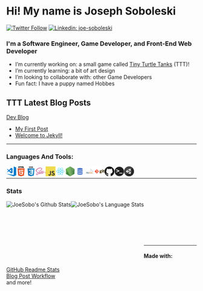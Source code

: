 # Hi! My name is Joseph Soboleski 

[![Twitter Follow](https://img.shields.io/twitter/follow/joesobo?label=Follow)][twitter]
[![Linkedin: joe-soboleski](https://img.shields.io/badge/-Joe%20Soboleski-blue?style=flat-square&logo=Linkedin&logoColor=white&link=https://www.linkedin.com/in/joe-soboleski-34a502135/)](https://www.linkedin.com/in/joe-soboleski-34a502135/)

### I'm a Software Engineer, Game Developer, and Front-End Web Developer
- I’m currently working on: a small game called [Tiny Turtle Tanks][TinyTurtleTanks] (TTT)!
- I’m currently learning: a bit of art design
- I’m looking to collaborate with: other Game Developers
- Fun fact: I have a puppy named Hobbes

## TTT Latest Blog Posts
[Dev Blog][website]
<br />

<!-- BLOG-POST-LIST:START -->
- [My First Post](https://joesobo.github.io/TinyTurtleTanks/jekyll/update/2020/07/30/first-post.html)
- [Welcome to Jekyll!](https://joesobo.github.io/TinyTurtleTanks/jekyll/update/2020/07/30/welcome-to-jekyll.html)
<!-- BLOG-POST-LIST:END -->

---

### Languages And Tools:

<img align="left" alt="Visual Studio Code" width="26px" src="https://raw.githubusercontent.com/github/explore/80688e429a7d4ef2fca1e82350fe8e3517d3494d/topics/visual-studio-code/visual-studio-code.png" />
<img align="left" alt="HTML5" width="26px" src="https://raw.githubusercontent.com/github/explore/80688e429a7d4ef2fca1e82350fe8e3517d3494d/topics/html/html.png" />
<img align="left" alt="CSS3" width="26px" src="https://raw.githubusercontent.com/github/explore/80688e429a7d4ef2fca1e82350fe8e3517d3494d/topics/css/css.png" />
<img align="left" alt="Sass" width="26px" src="https://raw.githubusercontent.com/github/explore/80688e429a7d4ef2fca1e82350fe8e3517d3494d/topics/sass/sass.png" />
<img align="left" alt="JavaScript" width="26px" src="https://raw.githubusercontent.com/github/explore/80688e429a7d4ef2fca1e82350fe8e3517d3494d/topics/javascript/javascript.png" />
<img align="left" alt="React" width="26px" src="https://raw.githubusercontent.com/github/explore/80688e429a7d4ef2fca1e82350fe8e3517d3494d/topics/react/react.png" />
<img align="left" alt="Node.js" width="26px" src="https://raw.githubusercontent.com/github/explore/80688e429a7d4ef2fca1e82350fe8e3517d3494d/topics/nodejs/nodejs.png" />
<img align="left" alt="SQL" width="26px" src="https://raw.githubusercontent.com/github/explore/80688e429a7d4ef2fca1e82350fe8e3517d3494d/topics/sql/sql.png" />
<img align="left" alt="MySQL" width="26px" src="https://raw.githubusercontent.com/github/explore/80688e429a7d4ef2fca1e82350fe8e3517d3494d/topics/mysql/mysql.png" />
<img align="left" alt="Git" width="26px" src="https://raw.githubusercontent.com/github/explore/80688e429a7d4ef2fca1e82350fe8e3517d3494d/topics/git/git.png" />
<img align="left" alt="GitHub" width="26px" src="https://raw.githubusercontent.com/github/explore/78df643247d429f6cc873026c0622819ad797942/topics/github/github.png" />
<img align="left" alt="Terminal" width="26px" src="https://raw.githubusercontent.com/github/explore/80688e429a7d4ef2fca1e82350fe8e3517d3494d/topics/terminal/terminal.png" />
<img align="left" alt="Unity" width="26px" src="https://github.com/joesobo/joesobo/blob/master/images/Unity2.webp" />

<br />

---

### Stats
<img align="left" alt="JoeSobo's Github Stats" src="https://github-readme-stats.vercel.app/api?username=joesobo&show_icons=true&theme=dark&hide_border=true&hide=prs,issues" />

<img align="left" height="150px" alt="JoeSobo's Language Stats" src="https://github-readme-stats.vercel.app/api/top-langs/?username=joesobo&layout=compact&theme=dark&hide_border=true" />

<br />
<br />
<br />
<br />
<br />
<br />

---

#### Made with:

[GitHub Readme Stats][ReadMEStats]
<br />
[Blog Post Workflow][BlogPostWorkflow]
<br />
and more!

[TinyTurtleTanks]: https://github.com/joesobo/TinyTurtleTanks
[website]: https://joesobo.github.io/TinyTurtleTanks/
[twitter]: https://twitter.com/JosephSobo
[linkedin]: https://www.linkedin.com/in/joe-soboleski-34a502135/
[ReadMEStats]: https://github.com/anuraghazra/github-readme-stats
[BlogPostWorkflow]: https://github.com/gautamkrishnar/blog-post-workflow